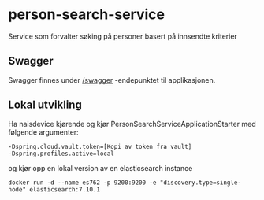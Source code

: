 # person-search-service

Service som forvalter søking på personer basert på innsendte kriterier

## Swagger

Swagger finnes under [/swagger](https://person-search-service.dev.intern.nav.no/swagger)
-endepunktet til applikasjonen.

## Lokal utvikling

Ha naisdevice kjørende og kjør PersonSearchServiceApplicationStarter med følgende argumenter:

```
-Dspring.cloud.vault.token=[Kopi av token fra vault]
-Dspring.profiles.active=local
```

og kjør opp en lokal version av en elasticsearch instance

```
docker run -d --name es762 -p 9200:9200 -e "discovery.type=single-node" elasticsearch:7.10.1
```
